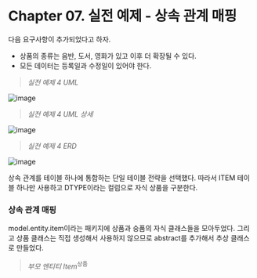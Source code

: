 # Chapter 07. 실전 예제 - 상속 관계 매핑

다음 요구사항이 추가되었다고 하자.

- 상품의 종류는 음반, 도서, 영화가 있고 이후 더 확장될 수 있다.
- 모든 데이터는 등록일과 수정일이 있어야 한다.



> *실전 예제 4 UML*

![image](https://user-images.githubusercontent.com/43429667/77629297-a3a7a900-6f8c-11ea-9807-cb67bebfa33e.png)



> *실전 예제 4 UML 상세*

![image](https://user-images.githubusercontent.com/43429667/77630049-ce463180-6f8d-11ea-8905-3d82be607d14.png)



> *실전 예제 4 ERD*

![image](https://user-images.githubusercontent.com/43429667/77630546-97245000-6f8e-11ea-92e3-db23e70fa4ca.png)



상속 관계를 테이블 하나에 통합하는 단일 테이블 전략을 선택했다. 따라서 ITEM 테이블 하나만 사용하고 DTYPE이라는 컬럼으로 자식 상품을 구분한다.



### 상속 관계 매핑

model.entity.item이라는 패키지에 상품과 숭품의 자식 클래스들을 모아두었다. 그리고 상품 클래스는 직접 생성해서 사용하지
않으므로 abstract를 추가해서 추상 클래스로 만들었다.

> *부모 엔티티 Item*<sup>상품</sup>

<script src="https://gist.github.com/9abd39603412a1e5bd2f583a4e80fb75.js"/>

- 상속 관계를 매핑하기 위해 부모 클래스인 Item에 @Inheritance 애노테이션을 사용하고 strategy 속성에 InheritanceType.SINGLE_TABLE을 선택해서 단일 테이블 전략을 선택했다.
- 단일 테이블 전략은 구분 컬럼을 필수로 사용해야 한다. @DiscriminatorColumn을 사용하고 name 속성에 DTYPE이라는 구분 컬럼으로 사용할 이름을 주었다. (기본 값이 DTYPE이므로 생략이 가능하다.)



> *자식 엔티티 Album*

<script src="https://gist.github.com/e48d3db7120688b49256ca12a7c9fdf8.js"/>

> *자식 엔티티 Book*

<script src="https://gist.github.com/423457a9f0ca2396c07c36f85ca1fa73.js"/>

> *자식 엔티티 Movie*

<script src="https://gist.github.com/601e88c2b52421b0261e340b373c552c.js"/>

자식 테이블은 @DiscriminatorValue를 사용하고 그값으로 구분 컬럼에 입력될 값을 정하면 된다.



### @MappedSuperclass 매핑

두 번째 요구사항을 만족하려면 모든 테이블에 등록일과 수정일 컬럼을 우선 추가해야 한다. 그리고 모든 엔티티에 등록일과 수정일을 추가하면 된다. 이ㄷ때 직접 추가하는 것 보다는 @MappedSuperclass를 사용해서 부모 클래스로부터 상속 받는 편이 효과적이다. 

> *기본 부모 엔티티*

<script src="https://gist.github.com/ede9f273efaf61a7c9d858576ba2a309.js"/>

> *매핑 정보를 상속*

```java
public class Member extends BaseEntity {...}
public class Order extends BaseEntity {...}
```

